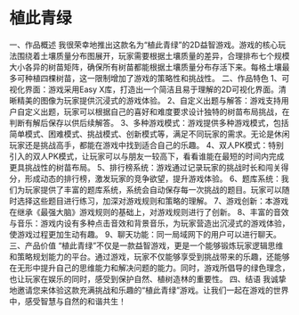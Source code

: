 # 植此青绿
一、作品概述
我很荣幸地推出这款名为“植此青绿”的2D益智游戏。游戏的核心玩法围绕着土壤质量分布图展开，玩家需要根据土壤质量的差异，合理排布七个规模大小各异的树苗矩阵，确保所有树苗都能根据土壤质量分布存活下来。每格土壤最多可种植四棵树苗，这一限制增加了游戏的策略性和挑战性。
二、作品特色
1、可视化界面：游戏采用Easy X库，打造出一个简洁且易于理解的2D可视化界面。清晰精美的图像为玩家提供沉浸式的游戏体验。
2、自定义出题与解答：游戏支持用户自定义出题，玩家可以根据自己的喜好和难度要求设计独特的树苗布局挑战，在判断有解后保存以供后续解答。
3、多种游戏模式：游戏提供多种游戏模式，包括简单模式、困难模式、挑战模式、创新模式等，满足不同玩家的需求。无论是休闲玩家还是挑战高手，都能在游戏中找到适合自己的乐趣。
4、双人PK模式：特别引入的双人PK模式，让玩家可以与朋友一较高下，看看谁能在最短的时间内完成更具挑战性的树苗布局。
5、排行榜系统：游戏通过记录玩家的挑战时长和闯关得分，形成动态的排行榜，激发玩家的竞争欲望，提升游戏体验。
6、题库系统：我们为玩家提供了丰富的题库系统，系统会自动保存每一次挑战的题目。玩家可以随时选择这些题目进行练习，加深对游戏规则和策略的理解。
7、游戏创新：本游戏在继承《最强大脑》游戏规则的基础上，对游戏规则进行了创新。
8、丰富的音效与音乐：游戏内设有多种点击音效和背景音乐，为玩家营造出沉浸式的游戏体验，使游戏过程更加生动有趣。
9、聊天功能：同一局域网下的用户可以进行聊天。
三、产品价值
“植此青绿”不仅是一款益智游戏，更是一个能够锻炼玩家逻辑思维和策略规划能力的平台。通过游戏，玩家不仅能够享受到挑战带来的乐趣，还能够在无形中提升自己的思维能力和解决问题的能力。同时，游戏所倡导的绿色理念，也让玩家在娱乐的同时，感受到保护自然、植树造林的重要性。
四、结语
我诚挚地邀请您来体验这款充满挑战和乐趣的“植此青绿”游戏。让我们一起在游戏的世界中，感受智慧与自然的和谐共生！
